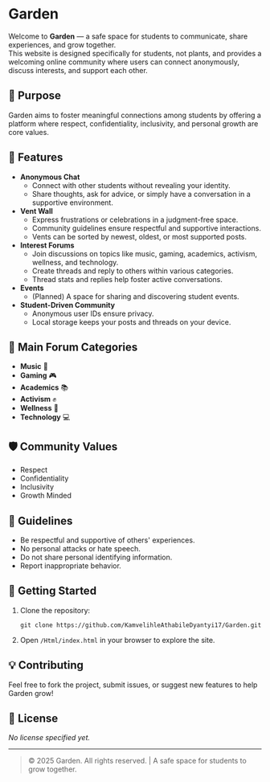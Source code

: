 # Garden

Welcome to **Garden** — a safe space for students to communicate, share experiences, and grow together.  
This website is designed specifically for students, not plants, and provides a welcoming online community where users can connect anonymously, discuss interests, and support each other.

## 🌱 Purpose

Garden aims to foster meaningful connections among students by offering a platform where respect, confidentiality, inclusivity, and personal growth are core values.

## 🎯 Features

- **Anonymous Chat**
  - Connect with other students without revealing your identity.
  - Share thoughts, ask for advice, or simply have a conversation in a supportive environment.
- **Vent Wall**
  - Express frustrations or celebrations in a judgment-free space.
  - Community guidelines ensure respectful and supportive interactions.
  - Vents can be sorted by newest, oldest, or most supported posts.
- **Interest Forums**
  - Join discussions on topics like music, gaming, academics, activism, wellness, and technology.
  - Create threads and reply to others within various categories.
  - Thread stats and replies help foster active conversations.
- **Events**
  - (Planned) A space for sharing and discovering student events.
- **Student-Driven Community**
  - Anonymous user IDs ensure privacy.
  - Local storage keeps your posts and threads on your device.

## 🏫 Main Forum Categories

- **Music** 🎵
- **Gaming** 🎮
- **Academics** 📚
- **Activism** ✊
- **Wellness** 🧘
- **Technology** 💻

## 🛡️ Community Values

- Respect
- Confidentiality
- Inclusivity
- Growth Minded

## 🤝 Guidelines

- Be respectful and supportive of others' experiences.
- No personal attacks or hate speech.
- Do not share personal identifying information.
- Report inappropriate behavior.

## 🚀 Getting Started

1. Clone the repository:
   ```
   git clone https://github.com/KamvelihleAthabileDyantyi17/Garden.git
   ```
2. Open `/Html/index.html` in your browser to explore the site.

## 💡 Contributing

Feel free to fork the project, submit issues, or suggest new features to help Garden grow!

## 📄 License

*No license specified yet.*

---

> &copy; 2025 Garden. All rights reserved. | A safe space for students to grow together.
